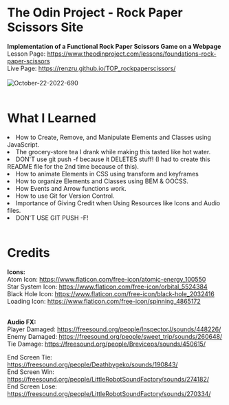 # The Odin Project - Rock Paper Scissors Site

**Implementation of a Functional Rock Paper Scissors Game on a Webpage** <br>
Lesson Page: https://www.theodinproject.com/lessons/foundations-rock-paper-scissors <br>
Live Page: https://renzru.github.io/TOP_rockpaperscissors/ <br>
<br> ![October-22-2022-690](https://user-images.githubusercontent.com/112093726/197367280-b2b74eb0-648d-4034-a718-1c6d3761ddb1.gif) <br>
<br>
<h1> What I Learned </h1>
<li> How to Create, Remove, and Manipulate Elements and Classes using JavaScript. <br>
<li> The grocery-store tea I drank while making this tasted like hot water. <br>
<li> DON'T use git push -f because it DELETES stuff! (I had to create this README file for the 2nd time because of this).<br>
<li> How to animate Elements in CSS using transform and keyframes <br>
<li> How to organize Elements and Classes using BEM & OOCSS. <br>
<li> How Events and Arrow functions work. <br>
<li> How to use Git for Version Control. <br>
<li> Importance of Giving Credit when Using Resources like Icons and Audio files. <br>
<li> DON'T USE GIT PUSH -F! <br> <br>

<h1> Credits </h1> 
  
**Icons:**  <br>
Atom Icon: https://www.flaticon.com/free-icon/atomic-energy_100550 <br>
Star System Icon: https://www.flaticon.com/free-icon/orbital_5524384 <br>
Black Hole Icon: https://www.flaticon.com/free-icon/black-hole_2032416 <br>
Loading Icon: https://www.flaticon.com/free-icon/spinning_4865172 <br> <br>

**Audio FX:** <br>
Player Damaged: https://freesound.org/people/InspectorJ/sounds/448226/ <br>
Enemy Damaged: https://freesound.org/people/sweet_trip/sounds/260648/ <br>
Tie Damage: https://freesound.org/people/Breviceps/sounds/450615/ <br>

End Screen Tie: https://freesound.org/people/Deathbygeko/sounds/190843/ <br>
End Screen Win: https://freesound.org/people/LittleRobotSoundFactory/sounds/274182/ <br>
End Screen Lose: https://freesound.org/people/LittleRobotSoundFactory/sounds/270334/ <br>





